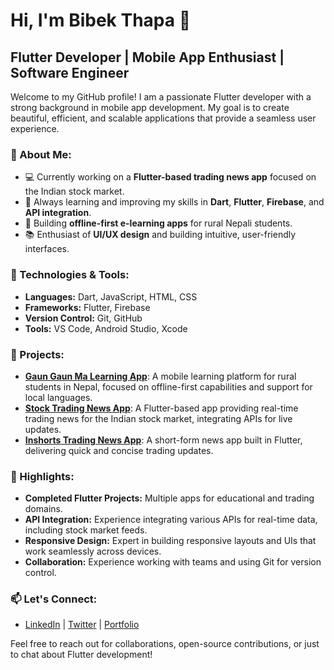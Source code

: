 # Hi, I'm Bibek Thapa 👋

## Flutter Developer | Mobile App Enthusiast | Software Engineer

Welcome to my GitHub profile! I am a passionate Flutter developer with a strong background in mobile app development. My goal is to create beautiful, efficient, and scalable applications that provide a seamless user experience.

### 🚀 About Me:
- 💻 Currently working on a **Flutter-based trading news app** focused on the Indian stock market.
- 🌱 Always learning and improving my skills in **Dart**, **Flutter**, **Firebase**, and **API integration**.
- 🎯 Building **offline-first e-learning apps** for rural Nepali students.
- 📚 Enthusiast of **UI/UX design** and building intuitive, user-friendly interfaces.

### 🔧 Technologies & Tools:
- **Languages:** Dart, JavaScript, HTML, CSS
- **Frameworks:** Flutter, Firebase
- **Version Control:** Git, GitHub
- **Tools:** VS Code, Android Studio, Xcode

### 📂 Projects:
- **[Gaun Gaun Ma Learning App](#)**: A mobile learning platform for rural students in Nepal, focused on offline-first capabilities and support for local languages.
- **[Stock Trading News App](#)**: A Flutter-based app providing real-time trading news for the Indian stock market, integrating APIs for live updates.
- **[Inshorts Trading News App](#)**: A short-form news app built in Flutter, delivering quick and concise trading updates.

### 🌟 Highlights:
- **Completed Flutter Projects:** Multiple apps for educational and trading domains.
- **API Integration:** Experience integrating various APIs for real-time data, including stock market feeds.
- **Responsive Design:** Expert in building responsive layouts and UIs that work seamlessly across devices.
- **Collaboration:** Experience working with teams and using Git for version control.

### 📫 Let's Connect:
- [LinkedIn](#) | [Twitter](#) | [Portfolio](#)

Feel free to reach out for collaborations, open-source contributions, or just to chat about Flutter development!
